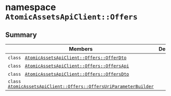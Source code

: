 # namespace `AtomicAssetsApiClient::Offers` 

## Summary

 Members                                | Descriptions                                
----------------------------------------|---------------------------------------------
`class ` [`AtomicAssetsApiClient::Offers::OfferDto`](.github/workflows/documentation/md/AtomicAssetsApiClient--Offers--OfferDto.md#class_atomic_assets_api_client_1_1_offers_1_1_offer_dto) | 
`class ` [`AtomicAssetsApiClient::Offers::OffersApi`](.github/workflows/documentation/md/AtomicAssetsApiClient--Offers--OffersApi.md#class_atomic_assets_api_client_1_1_offers_1_1_offers_api) | 
`class ` [`AtomicAssetsApiClient::Offers::OffersDto`](.github/workflows/documentation/md/AtomicAssetsApiClient--Offers--OffersDto.md#class_atomic_assets_api_client_1_1_offers_1_1_offers_dto) | 
`class ` [`AtomicAssetsApiClient::Offers::OffersUriParameterBuilder`](.github/workflows/documentation/md/AtomicAssetsApiClient--Offers--OffersUriParameterBuilder.md#class_atomic_assets_api_client_1_1_offers_1_1_offers_uri_parameter_builder) | 


